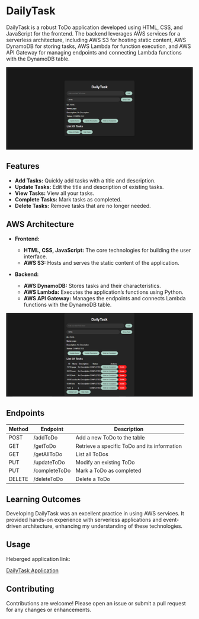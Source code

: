 # DailyTask

DailyTask is a robust ToDo application developed using HTML, CSS, and JavaScript for the frontend. The backend leverages AWS services for a serverless architecture, including AWS S3 for hosting static content, AWS DynamoDB for storing tasks, AWS Lambda for function execution, and AWS API Gateway for managing endpoints and connecting Lambda functions with the DynamoDB table.

![Landing Page](showtask.png)

## Features

- **Add Tasks:** Quickly add tasks with a title and description.
- **Update Tasks:** Edit the title and description of existing tasks.
- **View Tasks:** View all your tasks.
- **Complete Tasks:** Mark tasks as completed.
- **Delete Tasks:** Remove tasks that are no longer needed.

## AWS Architecture

- **Frontend:**
  - **HTML, CSS, JavaScript:** The core technologies for building the user interface.
  - **AWS S3:** Hosts and serves the static content of the application.

- **Backend:**
  - **AWS DynamoDB:** Stores tasks and their characteristics.
  - **AWS Lambda:** Executes the application’s functions using Python.
  - **AWS API Gateway:** Manages the endpoints and connects Lambda functions with the DynamoDB table.
    
![Landing Page](fullpage.png)

## Endpoints

| Method | Endpoint         | Description                                 |
|--------|------------------|---------------------------------------------|
| POST   | /addToDo         | Add a new ToDo to the table                 |
| GET    | /getToDo         | Retrieve a specific ToDo and its information|
| GET    | /getAllToDo      | List all ToDos                              |
| PUT    | /updateToDo      | Modify an existing ToDo                     |
| PUT    | /completeToDo    | Mark a ToDo as completed                    |
| DELETE | /deleteToDo      | Delete a ToDo                               |

## Learning Outcomes

Developing DailyTask was an excellent practice in using AWS services. It provided hands-on experience with serverless applications and event-driven architecture, enhancing my understanding of these technologies.

## Usage

Heberged application link:

[DailyTask Application](http://todoapp-imad.s3-website-us-east-1.amazonaws.com/)

## Contributing

Contributions are welcome! Please open an issue or submit a pull request for any changes or enhancements.
